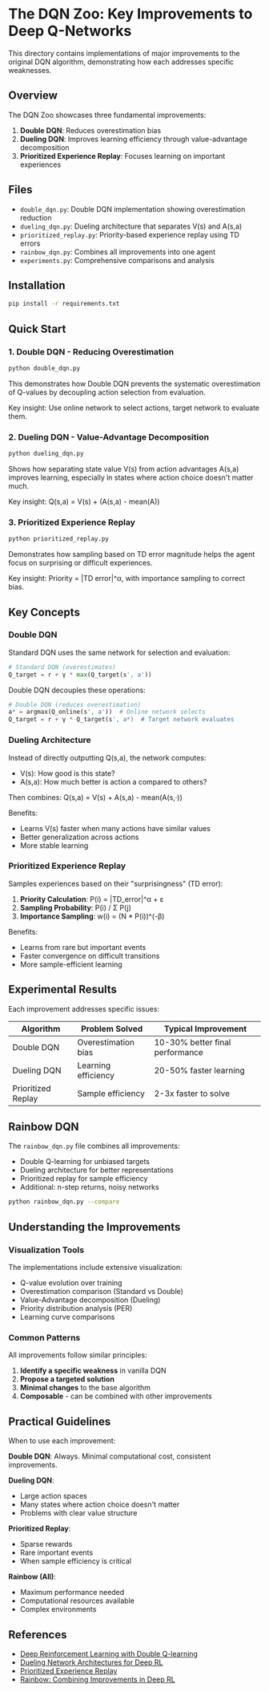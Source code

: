 # The DQN Zoo: Key Improvements to Deep Q-Networks

This directory contains implementations of major improvements to the original DQN algorithm, demonstrating how each addresses specific weaknesses.

## Overview

The DQN Zoo showcases three fundamental improvements:
1. **Double DQN**: Reduces overestimation bias
2. **Dueling DQN**: Improves learning efficiency through value-advantage decomposition
3. **Prioritized Experience Replay**: Focuses learning on important experiences

## Files

- `double_dqn.py`: Double DQN implementation showing overestimation reduction
- `dueling_dqn.py`: Dueling architecture that separates V(s) and A(s,a)
- `prioritized_replay.py`: Priority-based experience replay using TD errors
- `rainbow_dqn.py`: Combines all improvements into one agent
- `experiments.py`: Comprehensive comparisons and analysis

## Installation

```bash
pip install -r requirements.txt
```

## Quick Start

### 1. Double DQN - Reducing Overestimation

```bash
python double_dqn.py
```

This demonstrates how Double DQN prevents the systematic overestimation of Q-values by decoupling action selection from evaluation.

Key insight: Use online network to select actions, target network to evaluate them.

### 2. Dueling DQN - Value-Advantage Decomposition

```bash
python dueling_dqn.py
```

Shows how separating state value V(s) from action advantages A(s,a) improves learning, especially in states where action choice doesn't matter much.

Key insight: Q(s,a) = V(s) + (A(s,a) - mean(A))

### 3. Prioritized Experience Replay

```bash
python prioritized_replay.py
```

Demonstrates how sampling based on TD error magnitude helps the agent focus on surprising or difficult experiences.

Key insight: Priority = |TD error|^α, with importance sampling to correct bias.

## Key Concepts

### Double DQN

Standard DQN uses the same network for selection and evaluation:
```python
# Standard DQN (overestimates)
Q_target = r + γ * max(Q_target(s', a'))
```

Double DQN decouples these operations:
```python
# Double DQN (reduces overestimation)
a* = argmax(Q_online(s', a'))  # Online network selects
Q_target = r + γ * Q_target(s', a*)  # Target network evaluates
```

### Dueling Architecture

Instead of directly outputting Q(s,a), the network computes:
- V(s): How good is this state?
- A(s,a): How much better is action a compared to others?

Then combines: Q(s,a) = V(s) + A(s,a) - mean(A(s,·))

Benefits:
- Learns V(s) faster when many actions have similar values
- Better generalization across actions
- More stable learning

### Prioritized Experience Replay

Samples experiences based on their "surprisingness" (TD error):

1. **Priority Calculation**: P(i) = |TD_error|^α + ε
2. **Sampling Probability**: P(i) / Σ P(j)
3. **Importance Sampling**: w(i) = (N * P(i))^(-β)

Benefits:
- Learns from rare but important events
- Faster convergence on difficult transitions
- More sample-efficient learning

## Experimental Results

Each improvement addresses specific issues:

| Algorithm | Problem Solved | Typical Improvement |
|-----------|---------------|-------------------|
| Double DQN | Overestimation bias | 10-30% better final performance |
| Dueling DQN | Learning efficiency | 20-50% faster learning |
| Prioritized Replay | Sample efficiency | 2-3x faster to solve |

## Rainbow DQN

The `rainbow_dqn.py` file combines all improvements:
- Double Q-learning for unbiased targets
- Dueling architecture for better representations
- Prioritized replay for sample efficiency
- Additional: n-step returns, noisy networks

```bash
python rainbow_dqn.py --compare
```

## Understanding the Improvements

### Visualization Tools

The implementations include extensive visualization:
- Q-value evolution over training
- Overestimation comparison (Standard vs Double)
- Value-Advantage decomposition (Dueling)
- Priority distribution analysis (PER)
- Learning curve comparisons

### Common Patterns

All improvements follow similar principles:
1. **Identify a specific weakness** in vanilla DQN
2. **Propose a targeted solution** 
3. **Minimal changes** to the base algorithm
4. **Composable** - can be combined with other improvements

## Practical Guidelines

When to use each improvement:

**Double DQN**: Always. Minimal computational cost, consistent improvements.

**Dueling DQN**: 
- Large action spaces
- Many states where action choice doesn't matter
- Problems with clear value structure

**Prioritized Replay**:
- Sparse rewards
- Rare important events
- When sample efficiency is critical

**Rainbow (All)**: 
- Maximum performance needed
- Computational resources available
- Complex environments

## References

- [Deep Reinforcement Learning with Double Q-learning](https://arxiv.org/abs/1509.06461)
- [Dueling Network Architectures for Deep RL](https://arxiv.org/abs/1511.06581)
- [Prioritized Experience Replay](https://arxiv.org/abs/1511.05952)
- [Rainbow: Combining Improvements in Deep RL](https://arxiv.org/abs/1710.02298)